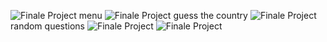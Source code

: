 
![Finale Project](http://i.imgur.com/xJDidjR.png)
menu
![Finale Project](http://i.imgur.com/S3MePpa.png)
guess the country
![Finale Project](http://i.imgur.com/SRQiUW3.png)
random questions
![Finale Project](http://i.imgur.com/j9BcGL6.png)
![Finale Project](http://i.imgur.com/8gU9uDh.png)
